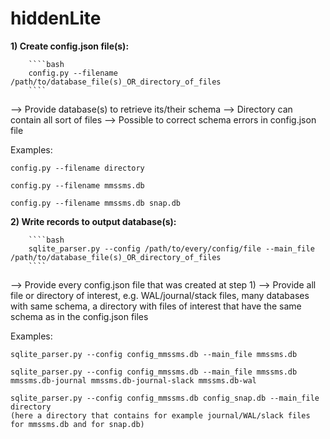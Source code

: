 # hiddenLite
 
**1) Create config.json file(s):**

        ````bash
        config.py --filename /path/to/database_file(s)_OR_directory_of_files
        ````

--> Provide database(s) to retrieve its/their schema
--> Directory can contain all sort of files
--> Possible to correct schema errors in config.json file


Examples:

    config.py --filename directory

    config.py --filename mmssms.db
    
    config.py --filename mmssms.db snap.db 



**2) Write records to output database(s):**

        ````bash
        sqlite_parser.py --config /path/to/every/config/file --main_file /path/to/database_file(s)_OR_directory_of_files
        ````

--> Provide every config.json file that was created at step 1)
--> Provide all file or directory of interest, e.g. WAL/journal/stack files, many databases with same schema, a directory with files of interest that have the same schema as in the config.json files


Examples:
    
    sqlite_parser.py --config config_mmssms.db --main_file mmssms.db
    
    sqlite_parser.py --config config_mmssms.db --main_file mmssms.db mmssms.db-journal mmssms.db-journal-slack mmssms.db-wal
    
    sqlite_parser.py --config config_mmssms.db config_snap.db --main_file directory
    (here a directory that contains for example journal/WAL/slack files for mmssms.db and for snap.db)

